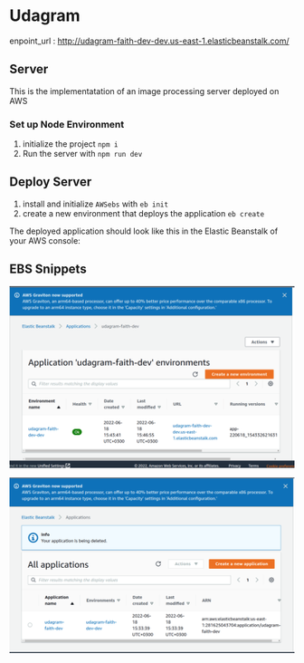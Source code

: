 # Udagram
enpoint_url : http://udagram-faith-dev-dev.us-east-1.elasticbeanstalk.com/
## Server
This is the implementatation of an image processing server deployed on AWS

### Set up Node Environment
1. initialize the project `npm i`
2. Run the server with `npm run dev`

## Deploy Server
1. install and initialize `AWSebs` with `eb init`
2. create a new environment that deploys the application `eb create`

The deployed application should look like this in the Elastic Beanstalk 
of your AWS console:

## EBS Snippets
![My_Image](EBS_Screenshots/EBS_.png)

![My_Image](EBS_Screenshots/Screenshot%20from%202022-06-18%2017-22-38.png)




